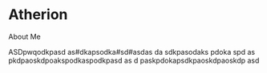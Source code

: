 # Atherion
About Me

ASDpwqodkpasd
as#dkapsodka#sd#asdas
da
sdkpasodaks
pdoka
spd
as
pkdpaoskdpoakspodkaspodkpasd
as
d
paskpdokapsdkpaoskdpaoskdp
asd
